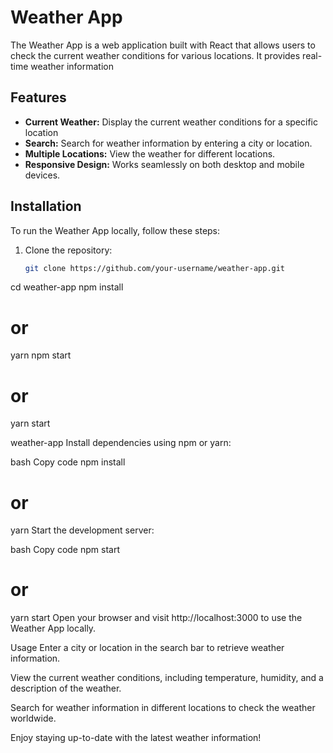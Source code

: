 # Weather App

The Weather App is a web application built with React that allows users to check the current weather conditions for various locations. It provides real-time weather information



## Features

- **Current Weather:** Display the current weather conditions for a specific location
- **Search:** Search for weather information by entering a city or location.
- **Multiple Locations:** View the weather for different locations.
- **Responsive Design:** Works seamlessly on both desktop and mobile devices.





## Installation

To run the Weather App locally, follow these steps:

1. Clone the repository:
   ```bash
   git clone https://github.com/your-username/weather-app.git
cd weather-app
npm install
# or
yarn
npm start
# or
yarn start

 weather-app
Install dependencies using npm or yarn:

bash
Copy code
npm install
# or
yarn
Start the development server:

bash
Copy code
npm start
# or
yarn start
Open your browser and visit http://localhost:3000 to use the Weather App locally.

Usage
Enter a city or location in the search bar to retrieve weather information.

View the current weather conditions, including temperature, humidity, and a description of the weather.

Search for weather information in different locations to check the weather worldwide.

Enjoy staying up-to-date with the latest weather information!
